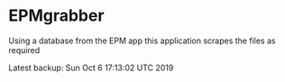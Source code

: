 # EPMgrabber
Using a database from the EPM app this application scrapes the files as required


Latest backup: Sun Oct 6 17:13:02 UTC 2019
